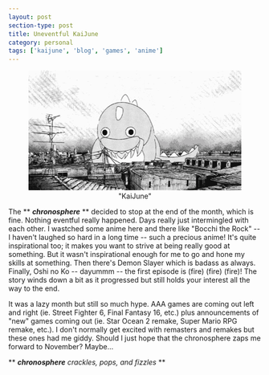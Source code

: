 ```yaml
---
layout: post
section-type: post
title: Uneventful KaiJune
category: personal
tags: ['kaijune', 'blog', 'games', 'anime']
---
```

 
<figure>
	<img src="/img/bocchi-the-rock-dino.gif">
	<figcaption align=center>"KaiJune"</figcaption>
</figure>

The ** __*chronosphere*__ **  decided to stop at the end of the month, which is fine. Nothing eventful really happened. Days really just intermingled with each other. I wastched some anime here and there like "Bocchi the Rock" -- I haven't laughed so hard in a long time -- such a precious anime! It's quite inspirational too; it makes you want to strive at being really good at something. But it wasn't inspirational enough for me to go and hone my skills at something. Then there's Demon Slayer which is badass as always. Finally, Oshi no Ko -- dayummm -- the first episode is (fire) (fire) (fire)! The story winds down a bit as it progressed but still holds your interest all the way to the end.

It was a lazy month but still so much hype. AAA games are coming out left and right (ie. Street Fighter 6, Final Fantasy 16, etc.) plus announcements of "new" games coming out (ie. Star Ocean 2 remake, Super Mario RPG remake, etc.). I don't normally get excited with remasters and remakes but these ones had me giddy. Should I just hope that the chronosphere zaps me forward to November? Maybe...

** __*chronosphere*__ *crackles, pops, and fizzles* **

